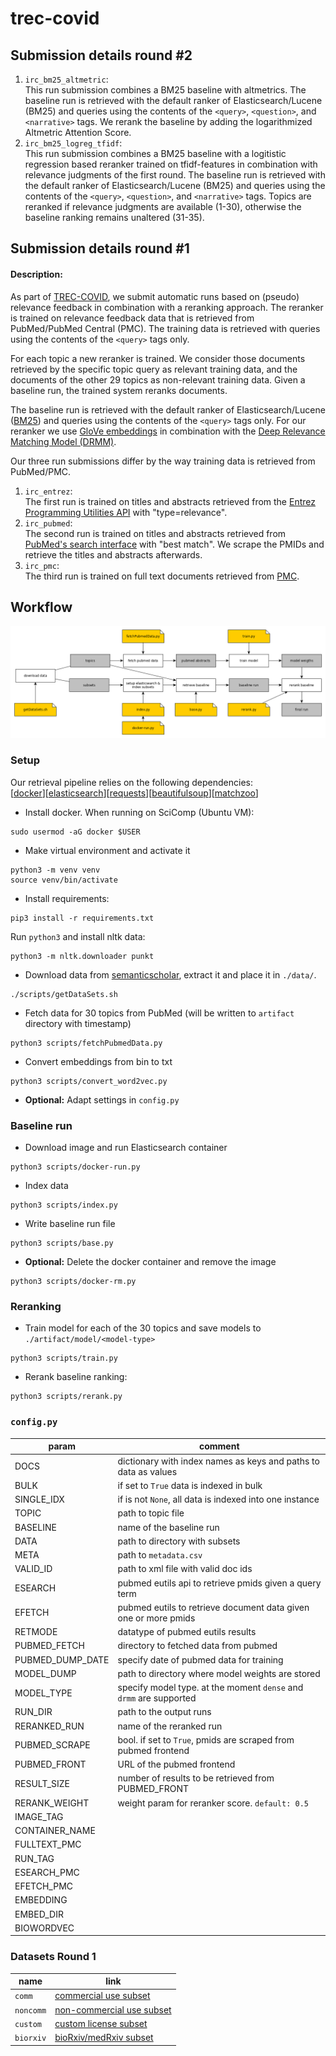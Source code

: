 # trec-covid

## Submission details round #2
1. `irc_bm25_altmetric`:  
This run submission combines a BM25 baseline with altmetrics. The baseline run is retrieved with the default ranker of Elasticsearch/Lucene (BM25) and queries using the contents of the `<query>`, `<question>`, and `<narrative>` tags. We rerank the baseline by adding the logarithmized Altmetric Attention Score.
2. `irc_bm25_logreg_tfidf`:  
This run submission combines a BM25 baseline with a logitistic regression based reranker trained on tfidf-features in combination with relevance judgments of the first round. The baseline run is retrieved with the default ranker of Elasticsearch/Lucene (BM25) and queries using the contents of the `<query>`, `<question>`, and `<narrative>` tags. Topics are reranked if relevance judgments are available (1-30), otherwise the baseline ranking remains unaltered (31-35).

## Submission details round #1

#### Description:
As part of [TREC-COVID](https://ir.nist.gov/covidSubmit/), we submit automatic runs based on (pseudo) relevance feedback in combination with a reranking approach.
The reranker is trained on relevance feedback data that is retrieved from PubMed/PubMed Central (PMC). 
The training data is retrieved with queries using the contents of the `<query>` tags only.

For each topic a new reranker is trained. We consider those documents retrieved by the specific topic query as relevant training data,
and the documents of the other 29 topics as non-relevant training data.
Given a baseline run, the trained system reranks documents.

The baseline run is retrieved with the default ranker of Elasticsearch/Lucene ([BM25](https://www.elastic.co/guide/en/elasticsearch/reference/7.4/index-modules-similarity.html)) and queries using the contents of the `<query>` tags only.
For our reranker we use [GloVe embeddings](https://nlp.stanford.edu/projects/glove/) in combination with the [Deep Relevance Matching Model (DRMM)](http://www.bigdatalab.ac.cn/~gjf/papers/2016/CIKM2016a_guo.pdf).

Our three run submissions differ by the way training data is retrieved from PubMed/PMC.
1. `irc_entrez`:  
The first run is trained on titles and abstracts retrieved from the [Entrez Programming Utilities API](https://www.ncbi.nlm.nih.gov/books/NBK25500/) with "type=relevance".
2. `irc_pubmed`:   
The second run is trained on titles and abstracts retrieved from [PubMed's search interface](https://pubmed.ncbi.nlm.nih.gov/) with "best match". We scrape the PMIDs and retrieve the titles and abstracts afterwards.
3. `irc_pmc`:  
The third run is trained on full text documents retrieved from [PMC](https://www.ncbi.nlm.nih.gov/pmc/).

## Workflow 
![workflow](doc/workflow.png)
### Setup
Our retrieval pipeline relies on the following dependencies:  
[[docker](https://docker-py.readthedocs.io/en/stable/)][[elasticsearch](https://elasticsearch-py.readthedocs.io/en/master/)][[requests](https://2.python-requests.org/en/master/)][[beautifulsoup](https://www.crummy.com/software/BeautifulSoup/)][[matchzoo](https://github.com/NTMC-Community/MatchZoo)]

* Install docker. When running on SciComp (Ubuntu VM):  
``` 
sudo usermod -aG docker $USER
```
* Make virtual environment and activate it
``` 
python3 -m venv venv
source venv/bin/activate
``` 
* Install requirements:   
```shell script
pip3 install -r requirements.txt
```  
Run `python3` and install nltk data:  
```shell script
python3 -m nltk.downloader punkt
```
* Download data from [semanticscholar](https://pages.semanticscholar.org/coronavirus-research), extract it and place it in `./data/`. 
``` 
./scripts/getDataSets.sh
``` 
* Fetch data for 30 topics from PubMed (will be written to `artifact` directory with timestamp)
```shell script
python3 scripts/fetchPubmedData.py
```

* Convert embeddings from bin to txt  
```shell script
python3 scripts/convert_word2vec.py
```

* **Optional:** Adapt settings in `config.py`  

### Baseline run 
* Download image and run Elasticsearch container
```shell script
python3 scripts/docker-run.py
```
* Index data  
```shell script
python3 scripts/index.py
```
* Write baseline run file
```shell script
python3 scripts/base.py
```
* **Optional:** Delete the docker container and remove the image  
```shell script
python3 scripts/docker-rm.py
```

### Reranking
* Train model for each of the 30 topics and save models to `./artifact/model/<model-type>`
```shell script
python3 scripts/train.py
```
* Rerank baseline ranking:
```shell script
python3 scripts/rerank.py
```

### `config.py`
| param | comment |
| ---  | --- |
| DOCS | dictionary with index names as keys and paths to data as values |
| BULK | if set to `True` data is indexed in bulk |   
| SINGLE_IDX | if is not `None`, all data is indexed into one instance |   
| TOPIC | path to topic file | 
| BASELINE | name of the baseline run |
| DATA | path to directory with subsets |
| META | path to `metadata.csv` |
| VALID_ID | path to xml file with valid doc ids |
| ESEARCH | pubmed eutils api to retrieve pmids given a query term |
| EFETCH | pubmed eutils to retrieve document data given one or more pmids |
| RETMODE | datatype of pubmed eutils results |
| PUBMED_FETCH | directory to fetched data from pubmed |
| PUBMED_DUMP_DATE | specify date of pubmed data for training |
| MODEL_DUMP | path to directory where model weights are stored |
| MODEL_TYPE | specify model type. at the moment `dense` and `drmm` are supported |
| RUN_DIR | path to the output runs |
| RERANKED_RUN | name of the reranked run |
| PUBMED_SCRAPE | bool. if set to `True`, pmids are scraped from pubmed frontend |
| PUBMED_FRONT | URL of the pubmed frontend |
| RESULT_SIZE | number of results to be retrieved from PUBMED_FRONT |
| RERANK_WEIGHT | weight param for reranker score. `default: 0.5` |
| IMAGE_TAG | |
| CONTAINER_NAME | |
| FULLTEXT_PMC | |
| RUN_TAG | |
| ESEARCH_PMC | |
| EFETCH_PMC | |
| EMBEDDING | |
| EMBED_DIR |  |
| BIOWORDVEC |  |

### Datasets Round 1
| name | link |
| ---  | --- |
| `comm` | [commercial use subset](https://ai2-semanticscholar-cord-19.s3-us-west-2.amazonaws.com/2020-04-10/comm_use_subset.tar.gz) |
| `noncomm` | [non-commercial use subset](https://ai2-semanticscholar-cord-19.s3-us-west-2.amazonaws.com/2020-04-10/noncomm_use_subset.tar.gz) |   
| `custom` | [custom license subset ](https://ai2-semanticscholar-cord-19.s3-us-west-2.amazonaws.com/2020-04-10/custom_license.tar.gz) |   
| `biorxiv` | [bioRxiv/medRxiv subset](https://ai2-semanticscholar-cord-19.s3-us-west-2.amazonaws.com/2020-04-10/biorxiv_medrxiv.tar.gz) | 